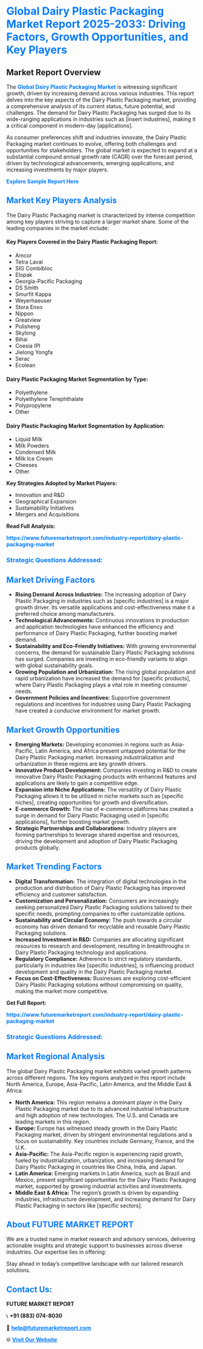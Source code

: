 <h1 style="color: #007BFF;">Global Dairy Plastic Packaging Market Report 2025-2033: Driving Factors, Growth Opportunities, and Key Players</h1>

<section id="overview">
<h2>Market Report Overview</h2>
<p>The <a href="https://www.futuremarketreport.com/industry-report/dairy-plastic-packaging-market" style="color: #007BFF; text-decoration: none;"><strong>Global Dairy Plastic Packaging Market</strong></a> is witnessing significant growth, driven by increasing demand across various industries. This report delves into the key aspects of the Dairy Plastic Packaging market, providing a comprehensive analysis of its current status, future potential, and challenges. The demand for Dairy Plastic Packaging has surged due to its wide-ranging applications in industries such as [insert industries], making it a critical component in modern-day [applications].</p>
<p>As consumer preferences shift and industries innovate, the Dairy Plastic Packaging market continues to evolve, offering both challenges and opportunities for stakeholders. The global market is expected to expand at a substantial compound annual growth rate (CAGR) over the forecast period, driven by technological advancements, emerging applications, and increasing investments by major players.</p>
</section>

<section id="overview">
<p><a href="https://www.futuremarketreport.com/request-sample/reportId=90790" style="color: #007BFF; text-decoration: none;"><strong>Explore Sample Report Here</strong></a></p>
</section>

<section id="key-players">
<h2 style="color: #007BFF;">Market Key Players Analysis</h2>
<p>The Dairy Plastic Packaging market is characterized by intense competition among key players striving to capture a larger market share. Some of the leading companies in the market include:</p>
<h4>Key Players Covered in the Dairy Plastic Packaging Report:</h4>
<ul><li>Amcor</li><li>Tetra Laval</li><li>SIG Combibloc</li><li>Elopak</li><li>Georgia-Pacific Packaging</li><li>DS Smith</li><li>Smurfit Kappa</li><li>Weyerhaeuser</li><li>Stora Enso</li><li>Nippon</li><li>Greatview</li><li>Pulisheng</li><li>Skylong</li><li>Bihai</li><li>Coesia IPI</li><li>Jielong Yongfa</li><li>Serac</li><li>Ecolean</li></ul>
<h4>Dairy Plastic Packaging Market Segmentation by Type:</h4>
<ul><li>Polyethylene</li><li>Polyethylene Terephthalate</li><li>Polypropylene</li><li>Other</li></ul>

<h4>Dairy Plastic Packaging Market Segmentation by Application:</h4>
<ul><li>Liquid Milk</li><li>Milk Powders</li><li>Condensed Milk</li><li>Milk Ice Cream</li><li>Cheeses</li><li>Other</li></ul>
<p><strong>Key Strategies Adopted by Market Players:</strong></p>
<ul>
<li>Innovation and R&D</li>
<li>Geographical Expansion</li>
<li>Sustainability Initiatives</li>
<li>Mergers and Acquisitions</li>
</ul>
</section>

<section>
<p><strong>Read Full Analysis: </strong></p><a href="https://www.futuremarketreport.com/industry-report/dairy-plastic-packaging-market" style="color: #007BFF; text-decoration: none;"><strong>https://www.futuremarketreport.com/industry-report/dairy-plastic-packaging-market</strong></a>
<h3 style="color: #007BFF;">Strategic Questions Addressed:</h3>
</section>

<section id="driving-factors">
<h2 style="color: #007BFF;">Market Driving Factors</h2>
<ul>
<li><strong>Rising Demand Across Industries:</strong> The increasing adoption of Dairy Plastic Packaging in industries such as [specific industries] is a major growth driver. Its versatile applications and cost-effectiveness make it a preferred choice among manufacturers.</li>
<li><strong>Technological Advancements:</strong> Continuous innovations in production and application technologies have enhanced the efficiency and performance of Dairy Plastic Packaging, further boosting market demand.</li>
<li><strong>Sustainability and Eco-Friendly Initiatives:</strong> With growing environmental concerns, the demand for sustainable Dairy Plastic Packaging solutions has surged. Companies are investing in eco-friendly variants to align with global sustainability goals.</li>
<li><strong>Growing Population and Urbanization:</strong> The rising global population and rapid urbanization have increased the demand for [specific products], where Dairy Plastic Packaging plays a vital role in meeting consumer needs.</li>
<li><strong>Government Policies and Incentives:</strong> Supportive government regulations and incentives for industries using Dairy Plastic Packaging have created a conducive environment for market growth.</li>
</ul>
</section>

<section id="growth-opportunities">
<h2 style="color: #007BFF;">Market Growth Opportunities</h2>
<ul>
<li><strong>Emerging Markets:</strong> Developing economies in regions such as Asia-Pacific, Latin America, and Africa present untapped potential for the Dairy Plastic Packaging market. Increasing industrialization and urbanization in these regions are key growth drivers.</li>
<li><strong>Innovative Product Development:</strong> Companies investing in R&D to create innovative Dairy Plastic Packaging products with enhanced features and applications are likely to gain a competitive edge.</li>
<li><strong>Expansion into Niche Applications:</strong> The versatility of Dairy Plastic Packaging allows it to be utilized in niche markets such as [specific niches], creating opportunities for growth and diversification.</li>
<li><strong>E-commerce Growth:</strong> The rise of e-commerce platforms has created a surge in demand for Dairy Plastic Packaging used in [specific applications], further boosting market growth.</li>
<li><strong>Strategic Partnerships and Collaborations:</strong> Industry players are forming partnerships to leverage shared expertise and resources, driving the development and adoption of Dairy Plastic Packaging products globally.</li>
</ul>
</section>

<section id="trending-factors">
<h2 style="color: #007BFF;">Market Trending Factors</h2>
<ul>
<li><strong>Digital Transformation:</strong> The integration of digital technologies in the production and distribution of Dairy Plastic Packaging has improved efficiency and customer satisfaction.</li>
<li><strong>Customization and Personalization:</strong> Consumers are increasingly seeking personalized Dairy Plastic Packaging solutions tailored to their specific needs, prompting companies to offer customizable options.</li>
<li><strong>Sustainability and Circular Economy:</strong> The push towards a circular economy has driven demand for recyclable and reusable Dairy Plastic Packaging solutions.</li>
<li><strong>Increased Investment in R&D:</strong> Companies are allocating significant resources to research and development, resulting in breakthroughs in Dairy Plastic Packaging technology and applications.</li>
<li><strong>Regulatory Compliance:</strong> Adherence to strict regulatory standards, particularly in industries like [specific industries], is influencing product development and quality in the Dairy Plastic Packaging market.</li>
<li><strong>Focus on Cost-Effectiveness:</strong> Businesses are exploring cost-efficient Dairy Plastic Packaging solutions without compromising on quality, making the market more competitive.</li>
</ul>
</section>

<section>
<p><strong>Get Full Report: </strong></p><a href="https://www.futuremarketreport.com/industry-report/dairy-plastic-packaging-market" style="color: #007BFF; text-decoration: none;"><strong>https://www.futuremarketreport.com/industry-report/dairy-plastic-packaging-market</strong></a>
<h3 style="color: #007BFF;">Strategic Questions Addressed:</h3>
</section>


<section id="regional-analysis">
<h2 style="color: #007BFF;">Market Regional Analysis</h2>
<p>The global Dairy Plastic Packaging market exhibits varied growth patterns across different regions. The key regions analyzed in this report include North America, Europe, Asia-Pacific, Latin America, and the Middle East & Africa:</p>
<ul>
<li><strong>North America:</strong> This region remains a dominant player in the Dairy Plastic Packaging market due to its advanced industrial infrastructure and high adoption of new technologies. The U.S. and Canada are leading markets in this region.</li>
<li><strong>Europe:</strong> Europe has witnessed steady growth in the Dairy Plastic Packaging market, driven by stringent environmental regulations and a focus on sustainability. Key countries include Germany, France, and the U.K.</li>
<li><strong>Asia-Pacific:</strong> The Asia-Pacific region is experiencing rapid growth, fueled by industrialization, urbanization, and increasing demand for Dairy Plastic Packaging in countries like China, India, and Japan.</li>
<li><strong>Latin America:</strong> Emerging markets in Latin America, such as Brazil and Mexico, present significant opportunities for the Dairy Plastic Packaging market, supported by growing industrial activities and investments.</li>
<li><strong>Middle East & Africa:</strong> The region’s growth is driven by expanding industries, infrastructure development, and increasing demand for Dairy Plastic Packaging in sectors like [specific sectors].</li>
</ul>
</section>

<footer>
<h2 style="color: #007BFF;">About FUTURE MARKET REPORT</h2>
<p>We are a trusted name in market research and advisory services, delivering actionable insights and strategic support to businesses across diverse industries. Our expertise lies in offering:</p>

<p>Stay ahead in today’s competitive landscape with our tailored research solutions.</p>

<h2 style="color: #007BFF;">Contact Us:</h2>
<p><strong>FUTURE MARKET REPORT</strong></p>
<p>📞 <strong>+91 (883) 074-8030</strong></p>
<p>📧 <strong><a href="mailto:help@futuremarketreport.com" style="color: #007BFF;">help@futuremarketreport.com</a></strong></p>
<p>🌐 <strong><a href="https://www.futuremarketreport.com/" style="color: #007BFF;">Visit Our Website</a></strong></p>
</footer>